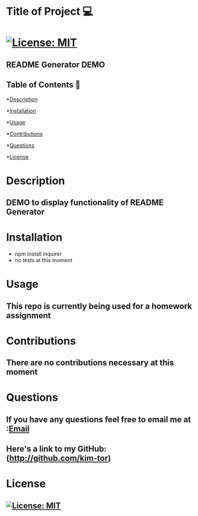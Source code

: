 
  
  
  # Title of Project :computer:
  [![License: MIT](https://img.shields.io/badge/License-MIT-yellow.svg)](https://opensource.org/licenses/MIT)
  ============

  ## README Generator DEMO


  ## Table of Contents :page_with_curl:

  *[Description](#description)

  *[Installation](#installation)

  *[Usage](#usage)

  *[Contributions](#contributions)

  *[Questions](#questions)

  *[License](#license)
    
  # Description
  ## DEMO to display functionality of README Generator

  # Installation
  * npm install inquirer 
  * no tests at this moment

  # Usage
  ## This repo is currently being used for a homework assignment
    
  # Contributions
  ## There are no contributions necessary at this moment

  # Questions
  ## If you have any questions feel free to email me at :[Email](kimberley.5118@gmail.com)
  ## Here's a link to my GitHub:(http://github.com/kim-tor)

  # License
  ## [![License: MIT](https://img.shields.io/badge/License-MIT-yellow.svg)](https://opensource.org/licenses/MIT)
  

